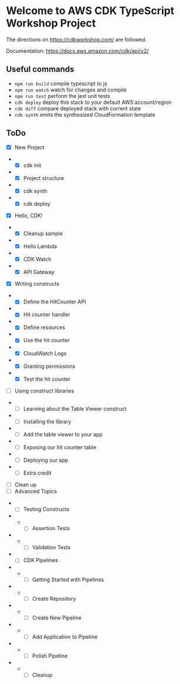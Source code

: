 # Welcome to AWS CDK TypeScript Workshop Project

The directions on https://cdkworkshop.com/ are followed.

Documentation: https://docs.aws.amazon.com/cdk/api/v2/

## Useful commands

* `npm run build`   compile typescript to js
* `npm run watch`   watch for changes and compile
* `npm run test`    perform the jest unit tests
* `cdk deploy`      deploy this stack to your default AWS account/region
* `cdk diff`        compare deployed stack with current state
* `cdk synth`       emits the synthesized CloudFormation template

## ToDo

- [x] New Project
- - [x] cdk init
- - [x] Project structure
- - [x] cdk synth
- - [x] cdk deploy
- [x] Hello, CDK!
- - [x] Cleanup sample
- - [x] Hello Lambda
- - [x] CDK Watch
- - [x] API Gateway
- [x] Writing constructs
- - [x] Define the HitCounter API
- - [x] Hit counter handler
- - [x] Define resources
- - [x] Use the hit counter
- - [x] CloudWatch Logs
- - [x] Granting permissions
- - [x] Test the hit counter
- [ ] Using construct libraries
- - [ ] Learning about the Table Viewer construct
- - [ ] Installing the library
- - [ ] Add the table viewer to your app
- - [ ] Exposing our hit counter table
- - [ ] Deploying our app
- - [ ] Extra credit
- [ ] Clean up
- [ ] Advanced Topics
- - [ ] Testing Constructs
- - - [ ] Assertion Tests
- - - [ ] Validation Tests
- - [ ] CDK Pipelines
- - - [ ] Getting Started with Pipelines
- - - [ ] Create Repository
- - - [ ] Create New Pipeline
- - - [ ] Add Application to Pipeline
- - - [ ] Polish Pipeline
- - - [ ] Cleanup